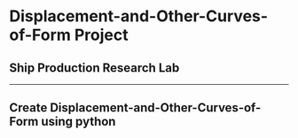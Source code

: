 # Displacement-and-Other-Curves-of-Form Project
## Ship Production Research Lab
---
## Create Displacement-and-Other-Curves-of-Form using python
